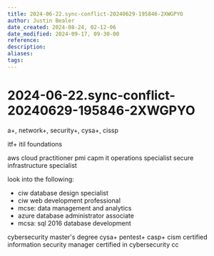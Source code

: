 ```yaml
---
title: 2024-06-22.sync-conflict-20240629-195846-2XWGPYO
author: Justin Bealer
date_created: 2024-08-24, 02-12-06
date_modified: 2024-09-17, 09-30-00
reference: 
description: 
aliases: 
tags: 
---
```

# 2024-06-22.sync-conflict-20240629-195846-2XWGPYO
a+, network+, security+, cysa+, cissp

itf+
itil foundations

aws cloud practitioner
pmi capm
it operations specialist
secure infrastructure specialist

look into the following:

- ciw database design specialist
- ciw web development professional
- mcse: data management and analytics
- azure database administrator associate
- mcsa: sql 2016 database development

cybersecurity master's degree
cysa+
pentest+
casp+
cism certified information security manager
certified in cybersecurity cc

